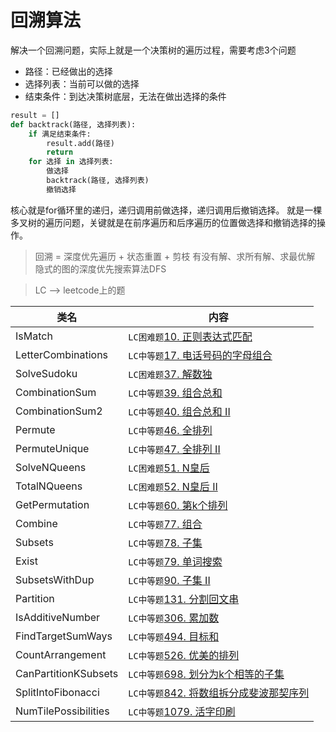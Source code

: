 # 回溯算法  

解决一个回溯问题，实际上就是一个决策树的遍历过程，需要考虑3个问题
* 路径：已经做出的选择
* 选择列表：当前可以做的选择
* 结束条件：到达决策树底层，无法在做出选择的条件
```python
result = []
def backtrack(路径, 选择列表):
    if 满足结束条件:
        result.add(路径)
        return
    for 选择 in 选择列表:
        做选择
        backtrack(路径, 选择列表)
        撤销选择
```
核心就是for循环里的递归，递归调用前做选择，递归调用后撤销选择。
就是一棵多叉树的遍历问题，关键就是在前序遍历和后序遍历的位置做选择和撤销选择的操作。

> 回溯 = 深度优先遍历 + 状态重置 + 剪枝
> 有没有解、求所有解、求最优解
> 隐式的图的深度优先搜索算法DFS

> LC --> leetcode上的题

类名|内容
---|---
IsMatch | `LC困难题`[10. 正则表达式匹配](https://leetcode-cn.com/problems/regular-expression-matching/)
LetterCombinations | `LC中等题`[17. 电话号码的字母组合](https://leetcode-cn.com/problems/letter-combinations-of-a-phone-number/)
SolveSudoku | `LC困难题`[37. 解数独](https://leetcode-cn.com/problems/sudoku-solver/)
CombinationSum | `LC中等题`[39. 组合总和](https://leetcode-cn.com/problems/combination-sum/)
CombinationSum2 | `LC中等题`[40. 组合总和 II](https://leetcode-cn.com/problems/combination-sum-ii/)
Permute | `LC中等题`[46. 全排列](https://leetcode-cn.com/problems/permutations/)
PermuteUnique | `LC中等题`[47. 全排列 II](https://leetcode-cn.com/problems/permutations-ii/)
SolveNQueens | `LC困难题`[51. N皇后](https://leetcode-cn.com/problems/n-queens/)
TotalNQueens | `LC困难题`[52. N皇后 II](https://leetcode-cn.com/problems/n-queens-ii/)
GetPermutation | `LC中等题`[60. 第k个排列](https://leetcode-cn.com/problems/permutation-sequence/)
Combine | `LC中等题`[77. 组合](https://leetcode-cn.com/problems/combinations/)
Subsets | `LC中等题`[78. 子集](https://leetcode-cn.com/problems/subsets/)
Exist | `LC中等题`[79. 单词搜索](https://leetcode-cn.com/problems/word-search/)
SubsetsWithDup | `LC中等题`[90. 子集 II](https://leetcode-cn.com/problems/subsets-ii/)
Partition | `LC中等题`[131. 分割回文串](https://leetcode-cn.com/problems/palindrome-partitioning/)
IsAdditiveNumber | `LC中等题`[306. 累加数](https://leetcode-cn.com/problems/additive-number/)
FindTargetSumWays | `LC中等题`[494. 目标和](https://leetcode-cn.com/problems/target-sum/)
CountArrangement | `LC中等题`[526. 优美的排列](https://leetcode-cn.com/problems/beautiful-arrangement/)
CanPartitionKSubsets | `LC中等题`[698. 划分为k个相等的子集](https://leetcode-cn.com/problems/partition-to-k-equal-sum-subsets/comments/)
SplitIntoFibonacci | `LC中等题`[842. 将数组拆分成斐波那契序列](https://leetcode-cn.com/problems/split-array-into-fibonacci-sequence/)
NumTilePossibilities | `LC中等题`[1079. 活字印刷](https://leetcode-cn.com/problems/letter-tile-possibilities/)
